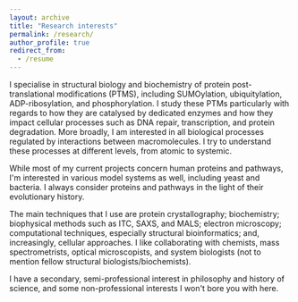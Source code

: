 ```yaml
---
layout: archive
title: "Research interests"
permalink: /research/
author_profile: true
redirect_from:
  - /resume
---
```


I specialise in structural biology and biochemistry of protein post-translational modifications (PTMS), including SUMOylation, ubiquitylation, ADP-ribosylation, and phosphorylation. I study these PTMs particularly with regards to how they are catalysed by dedicated enzymes and how they impact cellular processes such as DNA repair, transcription, and protein degradation. More broadly, I am interested in all biological processes regulated by interactions between macromolecules. I try to understand these processes at different levels, from atomic to systemic.

While most of my current projects concern human proteins and pathways, I'm interested in various model systems as well, including yeast and bacteria. I always consider proteins and pathways in the light of their evolutionary history.

The main techniques that I use are protein crystallography; biochemistry; biophysical methods such as ITC, SAXS, and MALS; electron microscopy; computational techniques, especially structural bioinformatics; and, increasingly, cellular approaches. I like collaborating with chemists, mass spectrometrists, optical microscopists, and system biologists (not to mention fellow structural biologists/biochemists).

I have a secondary, semi-professional interest in philosophy and history of science, and some non-professional interests I won't bore you with here.
